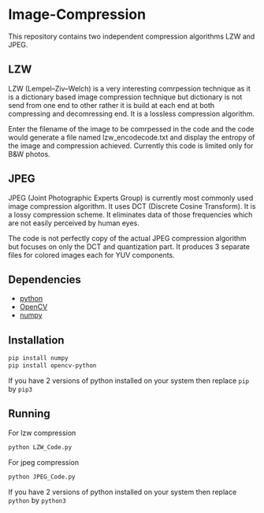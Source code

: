 # Image-Compression

This repository contains two independent compression algorithms LZW and JPEG.

## LZW 
LZW (Lempel–Ziv–Welch) is a very interesting comrpession technique as it is a dictionary based image compression technique but dictionary is not send from one end to other rather it is build at each end at both compressing and decomressing end. It is a lossless compression algorithm.

Enter the filename of the image to be comrpessed in the code and the code would generate a file named lzw_encodecode.txt and display the entropy of the image and compression achieved. Currently this code is limited only for B&W photos.

## JPEG
JPEG (Joint Photographic Experts Group) is currently most commonly used image compression algorithm. It uses DCT (Discrete Cosine Transform). It is a lossy compression scheme. It eliminates data of those frequencies which are not easily perceived by human eyes.

The code is not perfectly copy of the actual JPEG compression algorithm but focuses on only the DCT and quantization part. It produces 3 separate files for colored images each for YUV components. 

## Dependencies
- [python](https://www.python.org/)
- [OpenCV](https://pypi.org/project/opencv-python/)
- [numpy](https://numpy.org/)

## Installation
```sh
pip install numpy
pip install opencv-python
```
If you have 2 versions of python installed on your system then replace ```pip``` by ```pip3```

## Running
For lzw compression
```sh
python LZW_Code.py
```

For jpeg compression
```sh
python JPEG_Code.py
```

If you have 2 versions of python installed on your system then replace ```python``` by ```python3```
